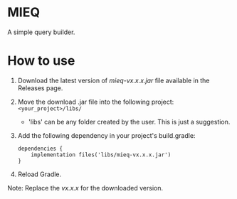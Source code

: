 # MIEQ
 A simple query builder.

# How to use

1. Download the latest version of _mieq-vx.x.x.jar_ file available in the Releases page.
2. Move the download .jar file into the following project:
    ``<your_project>/libs/``
    
    - 'libs' can be any folder created by the user. This is just a suggestion.
3. Add the following dependency in your project's build.gradle:
    ```
    dependencies {
        implementation files('libs/mieq-vx.x.x.jar')
    }
    ```
4. Reload Gradle.

Note: Replace the _vx.x.x_ for the downloaded version.